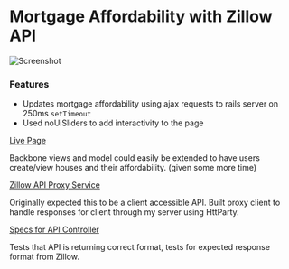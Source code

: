 # Mortgage Affordability with Zillow API
![Screenshot](http://res.cloudinary.com/slickapp-io/image/upload/v1437182687/Screen_Shot_2015-07-17_at_6.23.57_PM_mmzb2z.png)

### Features
- Updates mortgage affordability using ajax requests to rails server on 250ms `setTimeout`
- Used noUiSliders to add interactivity to the page

[Live Page](https://fringuante-choucroute-9465.herokuapp.com/)

Backbone views and model could easily be extended to have users create/view houses and their affordability. (given some more time)

[Zillow API Proxy Service](/services/affordability_service.rb)

Originally expected this to be a client accessible API. Built proxy client to handle responses for client through my server using HttParty.

[Specs for API Controller](/spec/api/mortgage_proxy_controller_spec.rb)

Tests that API is returning correct format, tests for expected response format from Zillow.

